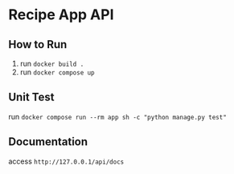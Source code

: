 # Recipe App API

## How to Run
1. run `docker build .`
2. run `docker compose up`

## Unit Test
run `docker compose run --rm app sh -c "python manage.py test"`

## Documentation
access `http://127.0.0.1/api/docs`